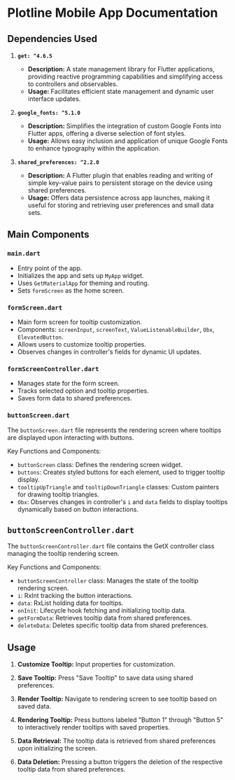 # Plotline Mobile App Documentation

## Dependencies Used

1. **`get: ^4.6.5`**
   - **Description:** A state management library for Flutter applications, providing reactive programming capabilities and simplifying access to controllers and observables.
   - **Usage:** Facilitates efficient state management and dynamic user interface updates.

2. **`google_fonts: ^5.1.0`**
   - **Description:** Simplifies the integration of custom Google Fonts into Flutter apps, offering a diverse selection of font styles.
   - **Usage:** Allows easy inclusion and application of unique Google Fonts to enhance typography within the application.

3. **`shared_preferences: ^2.2.0`**
   - **Description:** A Flutter plugin that enables reading and writing of simple key-value pairs to persistent storage on the device using shared preferences.
   - **Usage:** Offers data persistence across app launches, making it useful for storing and retrieving user preferences and small data sets.

## Main Components

### `main.dart`
- Entry point of the app.
- Initializes the app and sets up `MyApp` widget.
- Uses `GetMaterialApp` for theming and routing.
- Sets `formScreen` as the home screen.

### `formScreen.dart`
- Main form screen for tooltip customization.
- Components: `screenInput`, `screenText`, `ValueListenableBuilder`, `Obx`, `ElevatedButton`.
- Allows users to customize tooltip properties.
- Observes changes in controller's fields for dynamic UI updates.

### `formScreenController.dart`
- Manages state for the form screen.
- Tracks selected option and tooltip properties.
- Saves form data to shared preferences.

### `buttonScreen.dart`

The `buttonScreen.dart` file represents the rendering screen where tooltips are displayed upon interacting with buttons.

Key Functions and Components:

- `buttonScreen` class: Defines the rendering screen widget.
- `buttons`: Creates styled buttons for each element, used to trigger tooltip display.
- `tooltipUpTriangle` and `tooltipDownTriangle` classes: Custom painters for drawing tooltip triangles.
- `Obx`: Observes changes in controller's `i` and `data` fields to display tooltips dynamically based on button interactions.

## `buttonScreenController.dart`

The `buttonScreenController.dart` file contains the GetX controller class managing the tooltip rendering screen.

Key Functions and Components:

- `buttonScreenController` class: Manages the state of the tooltip rendering screen.
- `i`: RxInt tracking the button interactions.
- `data`: RxList holding data for tooltips.
- `onInit`: Lifecycle hook fetching and initializing tooltip data.
- `getFormData`: Retrieves tooltip data from shared preferences.
- `deleteData`: Deletes specific tooltip data from shared preferences.

## Usage

1. **Customize Tooltip:** Input properties for customization.

2. **Save Tooltip:** Press "Save Tooltip" to save data using shared preferences.

3. **Render Tooltip:** Navigate to rendering screen to see tooltip based on saved data.

4. **Rendering Tooltip:** Press buttons labeled "Button 1" through "Button 5" to interactively render tooltips with saved properties.

5. **Data Retrieval:** The tooltip data is retrieved from shared preferences upon initializing the screen.

6. **Data Deletion:** Pressing a button triggers the deletion of the respective tooltip data from shared preferences.
